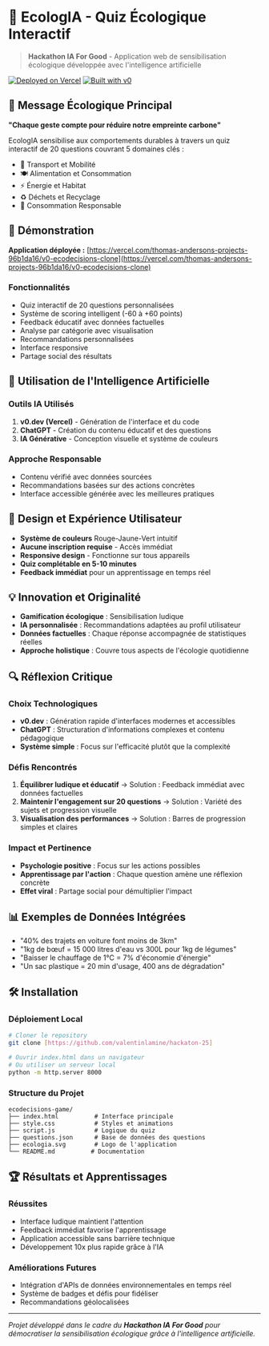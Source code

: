 # 🌱 EcologIA - Quiz Écologique Interactif

> **Hackathon IA For Good** - Application web de sensibilisation écologique développée avec l'intelligence artificielle

[![Deployed on Vercel](https://img.shields.io/badge/Deployed%20on-Vercel-black?style=for-the-badge&logo=vercel)](https://vercel.com/thomas-andersons-projects-96b1da16/v0-ecodecisions-clone)
[![Built with v0](https://img.shields.io/badge/Built%20with-v0.dev-black?style=for-the-badge)](https://v0.dev/chat/projects/6KctjdQy5vh)

## 🎯 Message Écologique Principal

**"Chaque geste compte pour réduire notre empreinte carbone"**

EcologIA sensibilise aux comportements durables à travers un quiz interactif de 20 questions couvrant 5 domaines clés :
- 🚗 Transport et Mobilité
- 🍽️ Alimentation et Consommation  
- ⚡ Énergie et Habitat
- ♻️ Déchets et Recyclage
- 🛒 Consommation Responsable

## 🚀 Démonstration

**Application déployée :** [https://vercel.com/thomas-andersons-projects-96b1da16/v0-ecodecisions-clone](https://vercel.com/thomas-andersons-projects-96b1da16/v0-ecodecisions-clone)

### Fonctionnalités
- Quiz interactif de 20 questions personnalisées
- Système de scoring intelligent (-60 à +60 points)
- Feedback éducatif avec données factuelles
- Analyse par catégorie avec visualisation
- Recommandations personnalisées
- Interface responsive
- Partage social des résultats

## 🤖 Utilisation de l'Intelligence Artificielle

### Outils IA Utilisés
1. **v0.dev (Vercel)** - Génération de l'interface et du code
2. **ChatGPT** - Création du contenu éducatif et des questions
3. **IA Générative** - Conception visuelle et système de couleurs

### Approche Responsable
- Contenu vérifié avec données sourcées
- Recommandations basées sur des actions concrètes
- Interface accessible générée avec les meilleures pratiques

## 🎨 Design et Expérience Utilisateur

- **Système de couleurs** Rouge-Jaune-Vert intuitif
- **Aucune inscription requise** - Accès immédiat
- **Responsive design** - Fonctionne sur tous appareils
- **Quiz complétable en 5-10 minutes**
- **Feedback immédiat** pour un apprentissage en temps réel

## 💡 Innovation et Originalité

- **Gamification écologique** : Sensibilisation ludique
- **IA personnalisée** : Recommandations adaptées au profil utilisateur
- **Données factuelles** : Chaque réponse accompagnée de statistiques réelles
- **Approche holistique** : Couvre tous aspects de l'écologie quotidienne

## 🔍 Réflexion Critique

### Choix Technologiques
- **v0.dev** : Génération rapide d'interfaces modernes et accessibles
- **ChatGPT** : Structuration d'informations complexes et contenu pédagogique
- **Système simple** : Focus sur l'efficacité plutôt que la complexité

### Défis Rencontrés
1. **Équilibrer ludique et éducatif** → Solution : Feedback immédiat avec données factuelles
2. **Maintenir l'engagement sur 20 questions** → Solution : Variété des sujets et progression visuelle
3. **Visualisation des performances** → Solution : Barres de progression simples et claires

### Impact et Pertinence
- **Psychologie positive** : Focus sur les actions possibles
- **Apprentissage par l'action** : Chaque question amène une réflexion concrète
- **Effet viral** : Partage social pour démultiplier l'impact

## 📊 Exemples de Données Intégrées

- "40% des trajets en voiture font moins de 3km"
- "1kg de bœuf = 15 000 litres d'eau vs 300L pour 1kg de légumes"
- "Baisser le chauffage de 1°C = 7% d'économie d'énergie"
- "Un sac plastique = 20 min d'usage, 400 ans de dégradation"

## 🛠️ Installation

### Déploiement Local
```bash
# Cloner le repository
git clone [https://github.com/valentinlamine/hackaton-25]

# Ouvrir index.html dans un navigateur
# Ou utiliser un serveur local
python -m http.server 8000
```

### Structure du Projet
```
ecodecisions-game/
├── index.html          # Interface principale
├── style.css           # Styles et animations
├── script.js           # Logique du quiz
├── questions.json      # Base de données des questions
├── ecologia.svg        # Logo de l'application
└── README.md          # Documentation
```

## 🏆 Résultats et Apprentissages

### Réussites
- Interface ludique maintient l'attention
- Feedback immédiat favorise l'apprentissage
- Application accessible sans barrière technique
- Développement 10x plus rapide grâce à l'IA

### Améliorations Futures
- Intégration d'APIs de données environnementales en temps réel
- Système de badges et défis pour fidéliser
- Recommandations géolocalisées

---

*Projet développé dans le cadre du **Hackathon IA For Good** pour démocratiser la sensibilisation écologique grâce à l'intelligence artificielle.*
